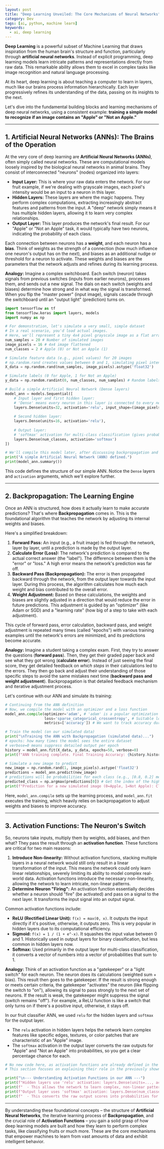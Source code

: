 ```yaml
---
layout: post
title: "Deep Learning Unveiled: The Core Mechanisms of Neural Networks"
category: Dev
tags: [ai, python, machine learn]
keywords:
  - ai, deep learning
---
```


**Deep Learning** is a powerful subset of Machine Learning that draws inspiration from the human brain's structure and function, particularly through **artificial neural networks**. Instead of explicit programming, deep learning models learn intricate patterns and representations directly from raw data. This remarkable ability allows them to excel in complex tasks like image recognition and natural language processing.

At its heart, deep learning is about teaching a computer to learn in layers, much like our brains process information hierarchically. Each layer progressively refines its understanding of the data, passing on its insights to the next.

Let's dive into the fundamental building blocks and learning mechanisms of deep neural networks, using a consistent example: **training a simple model to recognize if an image contains an "Apple" or "Not an Apple."**

-----

## 1\. Artificial Neural Networks (ANNs): The Brains of the Operation

At the very core of deep learning are **Artificial Neural Networks (ANNs)**, often simply called neural networks. These are computational models loosely inspired by the biological neural networks in animal brains. They consist of interconnected "neurons" (nodes) organized into layers:

  * **Input Layer:** This is where your raw data enters the network. For our fruit example, if we're dealing with grayscale images, each pixel's intensity would be an input to a neuron in this layer.
  * **Hidden Layers:** These layers are where the magic happens. They perform complex computations, extracting increasingly abstract features and patterns from the input. A "deep" network simply means it has multiple hidden layers, allowing it to learn very complex relationships.
  * **Output Layer:** This layer produces the network's final result. For our "Apple" or "Not an Apple" task, it would typically have two neurons, indicating the probability of each class.

Each connection between neurons has a **weight**, and each neuron has a **bias**. Think of weights as the strength of a connection (how much influence one neuron's output has on the next), and biases as an additional nudge or threshold for a neuron to activate. These weights and biases are the parameters that the network adjusts and refines during its learning process.

**Analogy:** Imagine a complex switchboard. Each switch (neuron) takes signals from previous switches (inputs from earlier neurons), processes them, and sends out a new signal. The dials on each switch (weights and biases) determine how strong and in what way the signal is transformed. When you flip the "master power" (input image), signals cascade through the switchboard until an "output light" (prediction) turns on.

```python
import tensorflow as tf
from tensorflow.keras import layers, models
import numpy as np

# For demonstration, let's simulate a very small, simple dataset
# In a real scenario, you'd load actual images.
# Here, we'll represent a tiny 4x4 pixel grayscale image as a flat array of 16 pixels.
num_samples = 20 # Number of simulated images
image_pixels = 16 # 4x4 image flattened
num_classes = 2 # Apple (0) or Not an Apple (1)

# Simulate feature data (e.g., pixel values) for 20 images
# np.random.rand creates values between 0 and 1, simulating pixel intensities
X_data = np.random.rand(num_samples, image_pixels).astype('float32') 

# Simulate labels (0 for Apple, 1 for Not an Apple)
y_data = np.random.randint(0, num_classes, num_samples) # Random labels for demonstration

# Build a simple Artificial Neural Network (Dense layers)
model_ann = models.Sequential([
    # Input layer and first hidden layer:
    # 'Dense' means every neuron in this layer is connected to every neuron in the previous layer.
    layers.Dense(units=32, activation='relu', input_shape=(image_pixels,)), 
    
    # Second hidden layer:
    layers.Dense(units=16, activation='relu'), 
    
    # Output layer:
    # 'softmax' activation for multi-class classification (gives probabilities summing to 1)
    layers.Dense(num_classes, activation='softmax') 
])

# We'll compile this model later, after discussing backpropagation and activation functions.
print("A simple Artificial Neural Network (ANN) defined.")
print(model_ann.summary())
```

This code defines the structure of our simple ANN. Notice the `Dense` layers and `activation` arguments, which we'll explore further.

-----

## 2\. Backpropagation: The Learning Engine

Once an ANN is structured, how does it actually learn to make accurate predictions? That's where **Backpropagation** comes in. This is the foundational algorithm that teaches the network by adjusting its internal weights and biases.

Here's a simplified breakdown:

1.  **Forward Pass:** An input (e.g., a fruit image) is fed through the network, layer by layer, until a prediction is made by the output layer.
2.  **Calculate Error (Loss):** The network's prediction is compared to the actual correct answer (the "label"). The difference between them is the "error" or "loss." A high error means the network's prediction was far off.
3.  **Backward Pass (Backpropagation):** The error is then propagated backward through the network, from the output layer towards the input layer. During this process, the algorithm calculates how much each weight and bias contributed to the overall error.
4.  **Weight Adjustment:** Based on these calculations, the weights and biases are slightly adjusted in a direction that would reduce the error in future predictions. This adjustment is guided by an "optimizer" (like Adam or SGD) and a "learning rate" (how big of a step to take with each adjustment).

This cycle of forward pass, error calculation, backward pass, and weight adjustment is repeated many times (called "epochs") with various training examples until the network's errors are minimized, and its predictions become accurate.

**Analogy:** Imagine a student taking a complex exam. First, they try to answer the questions (**forward pass**). Then, they get their graded paper back and see what they got wrong (**calculate error**). Instead of just seeing the final score, they get detailed feedback on *which steps* in their calculations led to the errors. They then go back and adjust their understanding of those specific steps to avoid the same mistakes next time (**backward pass and weight adjustment**). Backpropagation is that detailed feedback mechanism and iterative adjustment process.

Let's continue with our ANN and simulate its training:

```python
# Continuing from the ANN definition
# Now, we compile the model with an optimizer and a loss function
model_ann.compile(optimizer='adam', # 'adam' is a popular optimization algorithm that implements backpropagation
                  loss='sparse_categorical_crossentropy', # Suitable loss for integer labels like 0 or 1
                  metrics=['accuracy']) # We want to track accuracy during training

# Train the model (on our simulated data)
print("\nTraining the ANN with Backpropagation (simulated data)...")
# epochs: how many times the model sees the entire dataset
# verbose=0 means suppress detailed output per epoch
history = model_ann.fit(X_data, y_data, epochs=50, verbose=0) 
print(f"ANN training complete. Final Training Accuracy: {history.history['accuracy'][-1]:.2f}")

# Simulate a new image to predict
new_image = np.random.rand(1, image_pixels).astype('float32')
predictions = model_ann.predict(new_image)
# predictions will be probabilities for each class (e.g., [0.8, 0.2] means 80% Apple, 20% Not Apple)
predicted_class = np.argmax(predictions[0]) # Get the index of the highest probability
print(f"Prediction for a new simulated image (0=Apple, 1=Not Apple): Class {predicted_class} with probability {predictions[0][predicted_class]:.2f}")
```

Here, `model_ann.compile` sets up the learning process, and `model_ann.fit` executes the training, which heavily relies on backpropagation to adjust weights and biases to improve accuracy.

-----

## 3\. Activation Functions: The Neuron's Switch

So, neurons take inputs, multiply them by weights, add biases, and then what? They pass the result through an **activation function**. These functions are critical for two main reasons:

1.  **Introduce Non-linearity:** Without activation functions, stacking multiple layers in a neural network would still only result in a linear transformation of the input. This means the network could only learn linear relationships, severely limiting its ability to model complex real-world data. Activation functions introduce the necessary non-linearity, allowing the network to learn intricate, non-linear patterns.
2.  **Determine Neuron "Firing":** An activation function essentially decides whether a neuron should "fire" (be activated) and pass on a signal to the next layer. It transforms the input signal into an output signal.

Common activation functions include:

  * **ReLU (Rectified Linear Unit):** `f(x) = max(0, x)`. It outputs the input directly if it's positive, otherwise, it outputs zero. This is very popular in hidden layers due to its computational efficiency.
  * **Sigmoid:** `f(x) = 1 / (1 + e^-x)`. It squashes the input value between 0 and 1. Historically used in output layers for binary classification, but less common in hidden layers now.
  * **Softmax:** Used primarily in the output layer for multi-class classification, it converts a vector of numbers into a vector of probabilities that sum to 1.

**Analogy:** Think of an activation function as a "gatekeeper" or a "light switch" for each neuron. The neuron does its calculations (weighted sum + bias). This result then goes to the gatekeeper. If the result is strong enough or meets certain criteria, the gatekeeper "activates" the neuron (like flipping the switch to "on"), allowing its signal to pass strongly to the next set of neurons. If the result is weak, the gatekeeper might suppress the signal (switch remains "off"). For example, a ReLU function is like a switch that only turns on if there's a positive input, otherwise, it stays off.

In our fruit classifier ANN, we used `relu` for the hidden layers and `softmax` for the output layer.

  * The `relu` activation in hidden layers helps the network learn complex features like specific edges, textures, or color patches that are characteristic of an "Apple" image.
  * The `softmax` activation in the output layer converts the raw outputs for "Apple" and "Not an Apple" into probabilities, so you get a clear percentage chance for each.

<!-- end list -->

```python
# No new code here, as activation functions are already defined in the model_ann creation.
# This section focuses on explaining their role in the previously shown code.

print("\n--- Understanding Activation Functions in our ANN ---")
print(f"Hidden layers use 'relu' activation: layers.Dense(units=..., activation='relu')")
print(f"  - This allows the network to learn complex, non-linear patterns in the image data (e.g., curves, specific textures).")
print(f"Output layer uses 'softmax' activation: layers.Dense(num_classes, activation='softmax')")
print(f"  - This converts the raw output scores into probabilities for 'Apple' and 'Not an Apple', ensuring they sum to 1.")
```

-----

By understanding these foundational concepts – the structure of **Artificial Neural Networks**, the iterative learning process of **Backpropagation**, and the crucial role of **Activation Functions** – you gain a solid grasp of how deep learning models are built and how they learn to perform complex tasks, like classifying fruits or much more. These are the core mechanisms that empower machines to learn from vast amounts of data and exhibit intelligent behavior.
